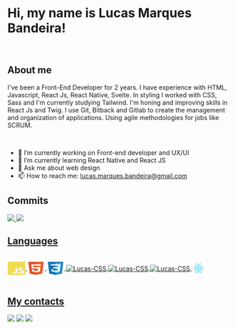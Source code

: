 ### <h1>Hi, my name is Lucas Marques Bandeira!</h1>
<br>
<h2>About me</h2>
<p>I've been a Front-End Developer for 2 years. I have experience with HTML, Javascript, React Js, React Native, Svelte. In styling I worked with CSS, Sass and I'm currently studying Tailwind. I'm honing and improving skills in React Js and Twig. I use Git, Bitback and Gitlab to create the management and organization of applications. Using agile methodologies for jobs like SCRUM.</p>

<br>

- 🔭 I’m currently working on Front-end developer and UX/UI
- 🌱 I’m currently learning React Native and React JS
- 💬 Ask me about web design
- 📫 How to reach me: lucas.marques.bandeira@gmail.com
<!--Readme Status-->
<h2>Commits</h2>
<div>
  <a href="https://github.com/lucasmarques2020">
  <img height="180em" src="https://github-readme-stats.vercel.app/api?username=lucasmarques2020&show_icons=true&theme=dark&include_all_commits=true&count_private=true"/>
  <img height="180em" src="https://github-readme-stats.vercel.app/api/top-langs/?username=lucasmarques2020&layout=compact&langs_count=7&theme=dark"/>
</div>

  <!--Icons linguagens-->
  <h2>Languages</h2>
<div style="display: inline_block"><br>
  <img align="center" alt="Lucas-Js" height="30" width="40" src="https://raw.githubusercontent.com/devicons/devicon/master/icons/javascript/javascript-plain.svg">
  <img align="center" alt="Lucas-HTML" height="30" width="40" src="https://raw.githubusercontent.com/devicons/devicon/master/icons/html5/html5-original.svg">
  <img align="center" alt="Lucas-CSS" height="30" width="40" src="https://raw.githubusercontent.com/devicons/devicon/master/icons/css3/css3-original.svg">
  <img align="center" alt="Lucas-CSS" height="30" width="40" src="https://upload.wikimedia.org/wikipedia/commons/thumb/9/96/Sass_Logo_Color.svg/2560px-Sass_Logo_Color.svg.png">
  <img align="center" alt="Lucas-CSS" height="30" width="40" src="https://cdn-icons-png.flaticon.com/512/5968/5968672.png">
  <img align="center" alt="Lucas-CSS" height="30" width="40" src="https://raw.githubusercontent.com/jmnote/z-icons/master/svg/git.svg">
  <img align="center" alt="Lucas-React" height="30" src="https://raw.githubusercontent.com/github/explore/80688e429a7d4ef2fca1e82350fe8e3517d3494d/topics/react/react.png">
  
</div>
 <!--Ref social midia-->
  <br>
  <h2>My contacts</h2>
<div> 
  <a href="https://instagram.com/lucas.marques_b" target="_blank"><img src="https://img.shields.io/badge/-Instagram-%23E4405F?style=for-the-badge&logo=instagram&logoColor=white" target="_blank"></a>
  <a href = "mailto:lucas.marques.bandeira@gmail.com"><img src="https://img.shields.io/badge/-Gmail-%23333?style=for-the-badge&logo=gmail&logoColor=white" target="_blank"></a>
  <a href="https://br.linkedin.com/in/lucas-marques-bandeira-452440113" target="_blank"><img src="https://img.shields.io/badge/-LinkedIn-%230077B5?style=for-the-badge&logo=linkedin&logoColor=white" target="_blank"></a> 
 </div>
  

